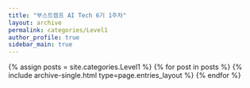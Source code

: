 ```yaml
---
title: "부스트캠프 AI Tech 6기 1주차"
layout: archive
permalink: categories/Level1
author_profile: true
sidebar_main: true
---
```



{% assign posts = site.categories.Level1 %}
{% for post in posts %} {% include archive-single.html type=page.entries_layout %} {% endfor %}